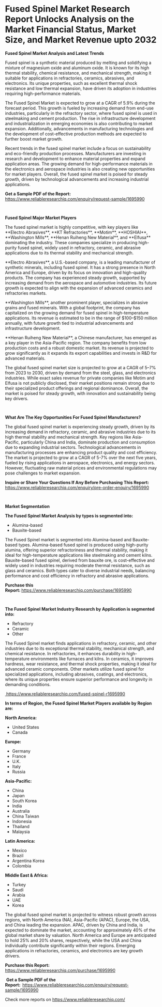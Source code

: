 <p><h1>Fused Spinel Market Research Report Unlocks Analysis on the Market Financial Status, Market Size, and Market Revenue upto 2032</h1></p><p><strong>Fused Spinel Market Analysis and Latest Trends</strong></p>
<p><p>Fused spinel is a synthetic material produced by melting and solidifying a mixture of magnesium oxide and aluminum oxide. It is known for its high thermal stability, chemical resistance, and mechanical strength, making it suitable for applications in refractories, ceramics, abrasives, and electronics. Its unique properties, such as excellent thermal shock resistance and low thermal expansion, have driven its adoption in industries requiring high-performance materials.</p><p>The Fused Spinel Market is expected to grow at a CAGR of 5.9% during the forecast period. This growth is fueled by increasing demand from end-use industries, particularly in the refractory sector, where fused spinel is used in steelmaking and cement production. The rise in infrastructure development and industrialization in emerging economies is also contributing to market expansion. Additionally, advancements in manufacturing technologies and the development of cost-effective production methods are expected to further boost market growth.</p><p>Recent trends in the fused spinel market include a focus on sustainability and eco-friendly production processes. Manufacturers are investing in research and development to enhance material properties and expand application areas. The growing demand for high-performance materials in the electronics and aerospace industries is also creating new opportunities for market players. Overall, the fused spinel market is poised for steady growth, driven by technological advancements and increasing industrial applications.</p></p>
<p><strong>Get a Sample PDF of the Report:&nbsp;</strong> <a href="https://www.reliableresearchiq.com/enquiry/request-sample/1695990?utm_campaign=1141&utm_medium=2&utm_source=Github&utm_content=ia&utm_term=26012025&utm_id=fused-spinel">https://www.reliableresearchiq.com/enquiry/request-sample/1695990</a></p>
<p>&nbsp;</p>
<p><strong>Fused Spinel Major Market Players</strong></p>
<p><p>The fused spinel market is highly competitive, with key players like **Electro Abrasives**, **KT Refractories**, **Motim**, **HOSHIAI**, **Washington Mills**, **Henan Ruiheng New Material**, and **Elfusa** dominating the industry. These companies specialize in producing high-purity fused spinel, widely used in refractory, ceramic, and abrasive applications due to its thermal stability and mechanical strength.</p><p>**Electro Abrasives**, a U.S.-based company, is a leading manufacturer of synthetic minerals, including fused spinel. It has a strong presence in North America and Europe, driven by its focus on innovation and high-quality products. The company has experienced steady growth, supported by increasing demand from the aerospace and automotive industries. Its future growth is expected to align with the expansion of advanced ceramics and refractories markets.</p><p>**Washington Mills**, another prominent player, specializes in abrasive grains and fused minerals. With a global footprint, the company has capitalized on the growing demand for fused spinel in high-temperature applications. Its revenue is estimated to be in the range of $100–$150 million annually, with future growth tied to industrial advancements and infrastructure development.</p><p>**Henan Ruiheng New Material**, a Chinese manufacturer, has emerged as a key player in the Asia-Pacific region. The company benefits from low production costs and a robust domestic market. Its revenue is projected to grow significantly as it expands its export capabilities and invests in R&D for advanced materials.</p><p>The global fused spinel market size is projected to grow at a CAGR of 5–7% from 2023 to 2030, driven by demand from the steel, glass, and electronics industries. While exact sales revenue for private companies like Motim and Elfusa is not publicly disclosed, their market positions remain strong due to their specialized product offerings and regional dominance. Overall, the market is poised for steady growth, with innovation and sustainability being key drivers.</p></p>
<p>&nbsp;</p>
<p><strong>What Are The Key Opportunities For Fused Spinel Manufacturers?</strong></p>
<p><p>The global fused spinel market is experiencing steady growth, driven by its increasing demand in refractory, ceramic, and abrasive industries due to its high thermal stability and mechanical strength. Key regions like Asia-Pacific, particularly China and India, dominate production and consumption due to expanding industrial sectors. Technological advancements in manufacturing processes are enhancing product quality and cost efficiency. The market is projected to grow at a CAGR of 5-7% over the next five years, fueled by rising applications in aerospace, electronics, and energy sectors. However, fluctuating raw material prices and environmental regulations may pose challenges to market expansion.</p></p>
<p><strong>Inquire or Share Your Questions If Any Before Purchasing This Report:</strong> <a href="https://www.reliableresearchiq.com/enquiry/pre-order-enquiry/1695990?utm_campaign=1141&utm_medium=2&utm_source=Github&utm_content=ia&utm_term=26012025&utm_id=fused-spinel">https://www.reliableresearchiq.com/enquiry/pre-order-enquiry/1695990</a></p>
<p>&nbsp;</p>
<p><strong>Market Segmentation</strong></p>
<p><strong>The Fused Spinel Market Analysis by types is segmented into:</strong></p>
<p><ul><li>Alumina-based</li><li>Bauxite-based</li></ul></p>
<p><p>The Fused Spinel market is segmented into Alumina-based and Bauxite-based types. Alumina-based fused spinel is produced using high-purity alumina, offering superior refractoriness and thermal stability, making it ideal for high-temperature applications like steelmaking and cement kilns. Bauxite-based fused spinel, derived from bauxite ore, is cost-effective and widely used in industries requiring moderate thermal resistance, such as glass and ceramics. Both types cater to diverse industrial needs, balancing performance and cost efficiency in refractory and abrasive applications.</p></p>
<p><strong>Purchase this Report:&nbsp;</strong><a href="https://www.reliableresearchiq.com/purchase/1695990?utm_campaign=1141&utm_medium=2&utm_source=Github&utm_content=ia&utm_term=26012025&utm_id=fused-spinel">https://www.reliableresearchiq.com/purchase/1695990</a></p>
<p>&nbsp;</p>
<p><strong>The Fused Spinel Market Industry Research by Application is segmented into:</strong></p>
<p><ul><li>Refractory</li><li>Ceramic</li><li>Other</li></ul></p>
<p><p>The Fused Spinel market finds applications in refractory, ceramic, and other industries due to its exceptional thermal stability, mechanical strength, and chemical resistance. In refractories, it enhances durability in high-temperature environments like furnaces and kilns. In ceramics, it improves hardness, wear resistance, and thermal shock properties, making it ideal for advanced ceramic components. Other markets utilize fused spinel for specialized applications, including abrasives, coatings, and electronics, where its unique properties ensure superior performance and longevity in demanding conditions.</p></p>
<p><a href="https://www.reliableresearchiq.com/fused-spinel-r1695990?utm_campaign=1141&utm_medium=2&utm_source=Github&utm_content=ia&utm_term=26012025&utm_id=fused-spinel">&nbsp;https://www.reliableresearchiq.com/fused-spinel-r1695990</a></p>
<p><strong>In terms of Region, the Fused Spinel Market Players available by Region are:</strong></p>
<p>
    <p> <strong> North America: </strong>
        <ul>
            <li>United States</li>
            <li>Canada</li>
        </ul>
        </p> 
    <p> <strong> Europe: </strong>
        <ul>
            <li>Germany</li>
            <li>France</li>
            <li>U.K.</li>
            <li>Italy</li>
            <li>Russia</li>
        </ul>
        </p> 
    <p> <strong> Asia-Pacific: </strong>
        <ul>
            <li>China</li>
            <li>Japan</li>
            <li>South Korea</li>
            <li>India</li>
            <li>Australia</li>
            <li>China Taiwan</li>
            <li>Indonesia</li>
            <li>Thailand</li>
            <li>Malaysia</li>
        </ul>
        </p> 
    <p> <strong> Latin America: </strong>
        <ul>
            <li>Mexico</li>
            <li>Brazil</li>
            <li>Argentina Korea</li>
            <li>Colombia</li>
        </ul>
        </p> 
    <p> <strong> Middle East & Africa: </strong>
        <ul>
            <li>Turkey</li>
            <li>Saudi</li>
            <li>Arabia</li>
            <li>UAE</li>
            <li>Korea</li>
        </ul>
    </p>
    </p>
<p><p>The global fused spinel market is projected to witness robust growth across regions, with North America (NA), Asia-Pacific (APAC), Europe, the USA, and China leading the expansion. APAC, driven by China and India, is expected to dominate the market, accounting for approximately 40% of the global market share by valuation. North America and Europe are anticipated to hold 25% and 20% shares, respectively, while the USA and China individually contribute significantly within their regions. Emerging applications in refractories, ceramics, and electronics are key growth drivers.</p></p>
<p><strong>Purchase this Report: </strong><a href="https://www.reliableresearchiq.com/purchase/1695990?utm_campaign=1141&utm_medium=2&utm_source=Github&utm_content=ia&utm_term=26012025&utm_id=fused-spinel">https://www.reliableresearchiq.com/purchase/1695990</a></p>
<p>&nbsp;<strong>Get a Sample PDF of the Report:&nbsp;&nbsp;</strong><a href="https://www.reliableresearchiq.com/enquiry/request-sample/1695990?utm_campaign=1141&utm_medium=2&utm_source=Github&utm_content=ia&utm_term=26012025&utm_id=fused-spinel">https://www.reliableresearchiq.com/enquiry/request-sample/1695990</a></p>
<p><strong></strong></p>
<p>Check more reports on <a href="https://www.reliableresearchiq.com/?utm_campaign=1141&utm_medium=2&utm_source=Github&utm_content=ia&utm_term=26012025&utm_id=fused-spinel">https://www.reliableresearchiq.com/</a></p>